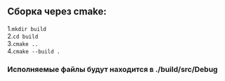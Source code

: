 ## Сборка через cmake:
1.``` mkdir build ```  
2.``` cd build ```  
3.``` cmake .. ```  
4.``` cmake --build . ```   

### Исполняемые файлы будут находится в ./build/src/Debug